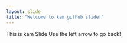 ```yaml
---
layout: slide
title: "Welcome to kam github slide!"
---
```

This is kam Slide
Use the left arrow to go back!